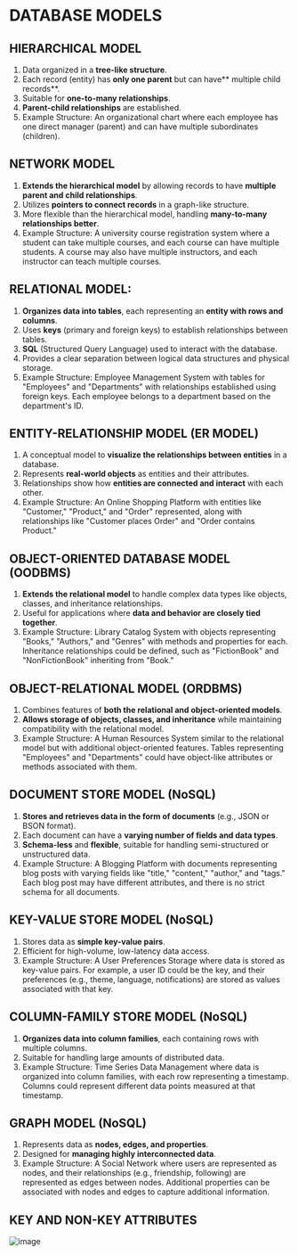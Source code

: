 # DATABASE MODELS

## HIERARCHICAL MODEL

1. Data organized in a **tree-like structure**.
2. Each record (entity) has **only one parent** but can have** multiple child records**.
3. Suitable for **one-to-many relationships**.
4. **Parent-child relationships** are established.
5. Example Structure: An organizational chart where each employee has one direct manager (parent) and can have multiple subordinates (children).

## NETWORK MODEL

1. **Extends the hierarchical model** by allowing records to have **multiple parent and child relationships**.
2. Utilizes **pointers to connect records** in a graph-like structure.
3. More flexible than the hierarchical model, handling **many-to-many relationships better**.
4. Example Structure: A university course registration system where a student can take multiple courses, and each course can have multiple students. A course may also have multiple instructors, and each instructor can teach multiple courses.

## RELATIONAL MODEL:

1. **Organizes data into tables**, each representing an **entity with rows and columns**.
2. Uses **keys** (primary and foreign keys) to establish relationships between tables.
3. **SQL** (Structured Query Language) used to interact with the database.
4. Provides a clear separation between logical data structures and physical storage.
5. Example Structure: Employee Management System with tables for "Employees" and "Departments" with relationships established using foreign keys. Each employee belongs to a department based on the department's ID.

## ENTITY-RELATIONSHIP MODEL (ER MODEL)

1. A conceptual model to **visualize the relationships between entities** in a database.
2. Represents **real-world objects** as entities and their attributes.
3. Relationships show how **entities are connected and interact** with each other.
4. Example Structure: An Online Shopping Platform with entities like "Customer," "Product," and "Order" represented, along with relationships like "Customer places Order" and "Order contains Product."

## OBJECT-ORIENTED DATABASE MODEL (OODBMS)

1. **Extends the relational model** to handle complex data types like objects, classes, and inheritance relationships.
2. Useful for applications where **data and behavior are closely tied together**.
3. Example Structure: Library Catalog System with objects representing "Books," "Authors," and "Genres" with methods and properties for each. Inheritance relationships could be defined, such as "FictionBook" and "NonFictionBook" inheriting from "Book."

## OBJECT-RELATIONAL MODEL (ORDBMS)

1. Combines features of **both the relational and object-oriented models**.
2. **Allows storage of objects, classes, and inheritance** while maintaining compatibility with the relational model.
3. Example Structure: A Human Resources System similar to the relational model but with additional object-oriented features. Tables representing "Employees" and "Departments" could have object-like attributes or methods associated with them.

## DOCUMENT STORE MODEL (NoSQL)

1. **Stores and retrieves data in the form of documents** (e.g., JSON or BSON format).
2. Each document can have a **varying number of fields and data types**.
3. **Schema-less** and **flexible**, suitable for handling semi-structured or unstructured data.
4. Example Structure: A Blogging Platform with documents representing blog posts with varying fields like "title," "content," "author," and "tags." Each blog post may have different attributes, and there is no strict schema for all documents.

## KEY-VALUE STORE MODEL (NoSQL)

1. Stores data as **simple key-value pairs**.
2. Efficient for high-volume, low-latency data access.
3. Example Structure: A User Preferences Storage where data is stored as key-value pairs. For example, a user ID could be the key, and their preferences (e.g., theme, language, notifications) are stored as values associated with that key.

## COLUMN-FAMILY STORE MODEL (NoSQL)

1. **Organizes data into column families**, each containing rows with multiple columns.
2. Suitable for handling large amounts of distributed data.
3. Example Structure: Time Series Data Management where data is organized into column families, with each row representing a timestamp. Columns could represent different data points measured at that timestamp.

## GRAPH MODEL (NoSQL)

1. Represents data as **nodes, edges, and properties**.
2. Designed for **managing highly interconnected data**.
3. Example Structure: A Social Network where users are represented as nodes, and their relationships (e.g., friendship, following) are represented as edges between nodes. Additional properties can be associated with nodes and edges to capture additional information.

## KEY AND NON-KEY ATTRIBUTES

![image](https://github.com/JashandeepSidhu712/DBMS/assets/117754690/3b5de98a-fb17-4bf8-85da-4c839c9ffd88)
